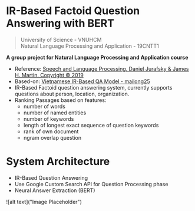 # IR-Based Factoid Question Answering with BERT
> University of Science - VNUHCM  
> Natural Language Processing and Application - 19CNTT1

**A group project for Natural Language Processing and Application course**  
- Reference: [Speech and Language Processing. Daniel Jurafsky & James H. Martin. Copyright © 2019](https://web.stanford.edu/~jurafsky/slp3/old_oct19/25.pdf)
- Based-on: [Vietnamese IR-Based QA Model - mailong25](https://github.com/mailong25/vietnamese-question-answering)
- IR-Based Factoid question answering system, currently supports questions about person, location, organization.
- Ranking Passages based on features:
  - number of words
  - number of named entities
  - number of keywords
  - length of longest exact sequence of question keywords
  - rank of own document
  - ngram overlap question

# System Architecture
- IR-Based Question Answering
- Use Google Custom Search API for Question Processing phase
- Neural Answer Extraction (BERT)

![alt text]("Image Placeholder")
